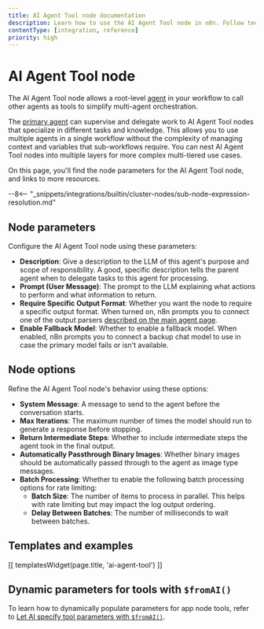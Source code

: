 ```yaml
---
title: AI Agent Tool node documentation
description: Learn how to use the AI Agent Tool node in n8n. Follow technical documentation to integrate the AI Agent Tool node into your workflows.
contentType: [integration, reference]
priority: high
---
```


# AI Agent Tool node

The AI Agent Tool node allows a root-level [agent](/glossary.md#ai-agent) in your workflow to call other agents as tools to simplify multi-agent orchestration.

The [primary agent](/integrations/builtin/cluster-nodes/root-nodes/n8n-nodes-langchain.agent/tools-agent.md) can supervise and delegate work to AI Agent Tool nodes that specialize in different tasks and knowledge. This allows you to use multiple agents in a single workflow without the complexity of managing context and variables that sub-workflows require. You can nest AI Agent Tool nodes into multiple layers for more complex multi-tiered use cases.

On this page, you'll find the node parameters for the AI Agent Tool node, and links to more resources.

--8<-- "_snippets/integrations/builtin/cluster-nodes/sub-node-expression-resolution.md"

## Node parameters

Configure the AI Agent Tool node using these parameters:

* **Description**: Give a description to the LLM of this agent's purpose and scope of responsibility. A good, specific description tells the parent agent when to delegate tasks to this agent for processing.
* **Prompt (User Message)**: The prompt to the LLM explaining what actions to perform and what information to return.
* **Require Specific Output Format**: Whether you want the node to require a specific output format. When turned on, n8n prompts you to connect one of the output parsers [described on the main agent page](/integrations/builtin/cluster-nodes/root-nodes/n8n-nodes-langchain.agent/tools-agent.md#require-specific-output-format).
* **Enable Fallback Model**: Whether to enable a fallback model. When enabled, n8n prompts you to connect a backup chat model to use in case the primary model fails or isn't available.

## Node options

Refine the AI Agent Tool node's behavior using these options:

* **System Message**: A message to send to the agent before the conversation starts.
* **Max Iterations**: The maximum number of times the model should run to generate a response before stopping.
* **Return Intermediate Steps**: Whether to include intermediate steps the agent took in the final output.
* **Automatically Passthrough Binary Images**: Whether binary images should be automatically passed through to the agent as image type messages.
* **Batch Processing**: Whether to enable the following batch processing options for rate limiting:
	* **Batch Size**: The number of items to process in parallel. This helps with rate limiting but may impact the log output ordering.
	* **Delay Between Batches**: The number of milliseconds to wait between batches.

## Templates and examples

<!-- see https://www.notion.so/n8n/Pull-in-templates-for-the-integrations-pages-37c716837b804d30a33b47475f6e3780 -->
[[ templatesWidget(page.title, 'ai-agent-tool') ]]

## Dynamic parameters for tools with `$fromAI()`

To learn how to dynamically populate parameters for app node tools, refer to [Let AI specify tool parameters with `$fromAI()`](/advanced-ai/examples/using-the-fromai-function.md).


